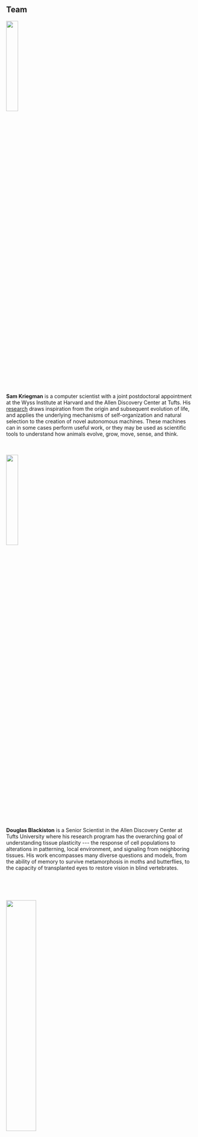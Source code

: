 ## Team

[<img src="https://krorgs.github.io/img/sam.jpeg" width="25%">](https://skriegman.github.io)<br>
<a href="mailto:sam.kriegman@wyss.harvard.edu" target="_blank"><i class="far fa-envelope icon" title="email sam"></i></a>
&nbsp;&nbsp;&nbsp;
<a href="https://twitter.com/kriegmerica" target="_blank"><i class="fab fa-twitter icon" title="tweet sam"></i></a>

**Sam Kriegman**
is a computer scientist with a joint postdoctoral appointment at the Wyss Institute at Harvard and the Allen Discovery Center at Tufts.
His [research](https://scholar.google.com/citations?user=DCIwaLwAAAAJ) draws inspiration from the origin and subsequent evolution of life, 
and applies the underlying mechanisms of self-organization and natural selection 
to the creation of novel autonomous machines.
These machines can in some cases perform useful work, 
or they may be used as scientific tools to understand how animals evolve, grow, move, sense, and think. 
<br><br><br>

[<img src="https://cdorgs.github.io/img/doug.jpg" width="25%">](https://douglas-blackiston.weebly.com/)<br>
<a href="mailto:Douglas.Blackiston@tufts.edu" target="_blank"><i class="far fa-envelope icon" title="email doug"></i></a>
&nbsp;&nbsp;&nbsp;
<a href="https://twitter.com/DougBlackiston" target="_blank"><i class="fab fa-twitter icon" title="tweet doug"></i></a>

**Douglas Blackiston** is a Senior Scientist in the Allen Discovery Center at Tufts University where his research program has the overarching goal of understanding tissue plasticity --- the response of cell populations to alterations in patterning, local environment, and signaling from neighboring tissues.
His work encompasses many diverse questions and models, from the ability of memory to survive metamorphosis in moths and butterflies, to the capacity of transplanted eyes to restore vision in blind vertebrates.

<br><br><br>

[<img src="https://cdorgs.github.io/img/mike.jpg" width="40%">](https://ase.tufts.edu/biology/labs/levin/)<br>
<a href="mailto:michael.levin@tufts.edu" target="_blank"><i class="far fa-envelope icon" title="email mike"></i></a>
&nbsp;&nbsp;&nbsp;
<a href="https://twitter.com/drmichaellevin" target="_blank"><i class="fab fa-twitter icon" title="tweet mike"></i></a>

**Michael Levin** is the Vannevar Bush Professor of Biology at Tufts University, and the director of the [Allen Discovery Center at Tufts](https://allencenter.tufts.edu/). His work uses developmental biophysics, cognitive science, and computational modeling approaches to understand tissue plasticity, especially focused on bioelectrical information processing in non-neural cell networks. Working at the intersection of regenerative biology and basal cognition, his group seeks to develop new applications in birth defects, regeneration, cancer, and synthetic morphology by learning how cell collectives make morphological decisions and cracking that code to motivate them toward desired anatomical outcomes.
<br><br><br>

[<img src="https://cdorgs.github.io/img/josh.jpg" width="25%">](https://jbongard.github.io/)<br>
<a href="mailto:josh.bongard@uvm.edu" target="_blank"><i class="far fa-envelope icon" title="email josh"></i></a>
&nbsp;&nbsp;&nbsp;
<a href="https://twitter.com/DoctorJosh" target="_blank"><i class="fab fa-twitter icon" title="tweet josh"></i></a>

**Josh Bongard** 
is the Veinott Professor of Computer Science at the University of Vermont and director of the [Morphology, Evolution & Cognition Laboratory](https://www.meclab.org/). His work involves automated design and manufacture of soft-, evolved-, and crowdsourced robots, as well as computer-designed organisms. A PECASE, TR35, and Cozzarelli Prize recipient, he has received funding from NSF, NASA, DARPA, ARO and the Sloan Foundation. He is the co-author of the book [How The Body Shapes the Way We Think](https://mitpress.mit.edu/books/how-body-shapes-way-we-think), the instructor of a reddit-based [evolutionary robotics MOOC](https://www.reddit.com/r/ludobots/wiki/index#welcome), and director of the robotics outreach program [Twitch Plays Robotics](https://www.twitch.tv/twitchplaysrobotics).
<br><br><br>

<img src="https://cdorgs.github.io/img/TheDreamTeam.jpg">
From left to right: Josh Bongard, Michael Levin, Douglas Blackiston, Sam Kriegman.
<br>
At Tufts, Feb 2020.
<br><br><br>

<!-- 
<img src="https://skriegman.github.io/img/sam+doug.jpeg">
Blackiston (left) and Kriegman at Tufts.
<br>
Sept 2021. Photographer: M. Scott Brauer.
<br><br><br>
 -->

